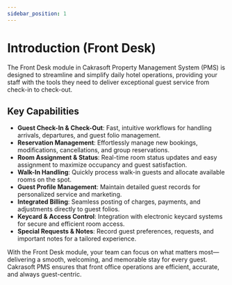 ```yaml
---
sidebar_position: 1
---
```


# Introduction (Front Desk)

The Front Desk module in Cakrasoft Property Management System (PMS) is designed to streamline and simplify daily hotel operations, providing your staff with the tools they need to deliver exceptional guest service from check-in to check-out.

## Key Capabilities

- **Guest Check-In & Check-Out**: Fast, intuitive workflows for handling arrivals, departures, and guest folio management.
- **Reservation Management**: Effortlessly manage new bookings, modifications, cancellations, and group reservations.
- **Room Assignment & Status**: Real-time room status updates and easy assignment to maximize occupancy and guest satisfaction.
- **Walk-In Handling**: Quickly process walk-in guests and allocate available rooms on the spot.
- **Guest Profile Management**: Maintain detailed guest records for personalized service and marketing.
- **Integrated Billing**: Seamless posting of charges, payments, and adjustments directly to guest folios.
- **Keycard & Access Control**: Integration with electronic keycard systems for secure and efficient room access.
- **Special Requests & Notes**: Record guest preferences, requests, and important notes for a tailored experience.

With the Front Desk module, your team can focus on what matters most—delivering a smooth, welcoming, and memorable stay for every guest. Cakrasoft PMS ensures that front office operations are efficient, accurate, and always guest-centric.
